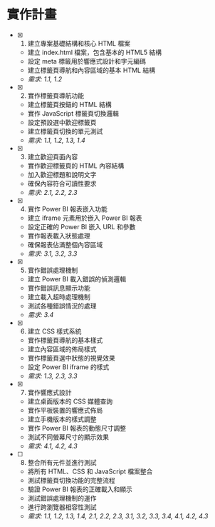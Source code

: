 # 實作計畫

- [x] 1. 建立專案基礎結構和核心 HTML 檔案





  - 建立 index.html 檔案，包含基本的 HTML5 結構
  - 設定 meta 標籤用於響應式設計和字元編碼
  - 建立標籤頁導航和內容區域的基本 HTML 結構
  - _需求: 1.1, 1.2_

- [x] 2. 實作標籤頁導航功能





  - 建立標籤頁按鈕的 HTML 結構
  - 實作 JavaScript 標籤頁切換邏輯
  - 設定預設選中歡迎標籤頁
  - 建立標籤頁切換的單元測試
  - _需求: 1.1, 1.2, 1.3, 1.4_

- [x] 3. 建立歡迎頁面內容





  - 實作歡迎標籤頁的 HTML 內容結構
  - 加入歡迎標題和說明文字
  - 確保內容符合可讀性要求
  - _需求: 2.1, 2.2, 2.3_

- [x] 4. 實作 Power BI 報表嵌入功能






  - 建立 iframe 元素用於嵌入 Power BI 報表
  - 設定正確的 Power BI 嵌入 URL 和參數
  - 實作報表載入狀態處理
  - 確保報表佔滿整個內容區域
  - _需求: 3.1, 3.2, 3.3_

- [x] 5. 實作錯誤處理機制





  - 建立 Power BI 載入錯誤的偵測邏輯
  - 實作錯誤訊息顯示功能
  - 建立載入超時處理機制
  - 測試各種錯誤情況的處理
  - _需求: 3.4_

- [x] 6. 建立 CSS 樣式系統





  - 實作標籤頁導航的基本樣式
  - 建立內容區域的佈局樣式
  - 實作標籤頁選中狀態的視覺效果
  - 設定 Power BI iframe 的樣式
  - _需求: 1.3, 2.3, 3.3_

- [x] 7. 實作響應式設計





  - 建立桌面版本的 CSS 媒體查詢
  - 實作平板裝置的響應式佈局
  - 建立手機版本的樣式調整
  - 實作 Power BI 報表的動態尺寸調整
  - 測試不同螢幕尺寸的顯示效果
  - _需求: 4.1, 4.2, 4.3_

- [ ] 8. 整合所有元件並進行測試







  - 將所有 HTML、CSS 和 JavaScript 檔案整合
  - 測試標籤頁切換功能的完整流程
  - 驗證 Power BI 報表的正確載入和顯示
  - 測試錯誤處理機制的運作
  - 進行跨瀏覽器相容性測試
  - _需求: 1.1, 1.2, 1.3, 1.4, 2.1, 2.2, 2.3, 3.1, 3.2, 3.3, 3.4, 4.1, 4.2, 4.3_